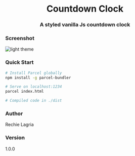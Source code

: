  
<h1 align='center'>Countdown Clock</h1>

<h3 align='center'>  A styled vanilla Js countdown clock </h3>


### Screenshot
![light theme](https://github.com/foxching/timer/blob/master/src/img/timer.png)


### Quick Start

```bash
# Install Parcel globally
npm install -g parcel-bundler

# Serve on localhost:1234
parcel index.html

# Compiled code in ./dist
```

### Author
Rechie Lagria

### Version

1.0.0
